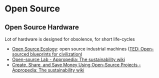 # Open Source


## Open Source Hardware

Lot of hardware is designed for obsolence, for short life-cycles
- [Open Source Ecology](https://www.opensourceecology.org/): open source industrial machines ([TED: Open-sourced blueprints for civilization](https://www.ted.com/talks/marcin_jakubowski_open_sourced_blueprints_for_civilization#t-220106))
- [Open-source Lab - Appropedia: The sustainability wiki](https://www.appropedia.org/Open-source_Lab)  
- [Create, Share, and Save Money Using Open-Source Projects - Appropedia: The sustainability wiki](https://www.appropedia.org/Create,_Share,_and_Save_Money_Using_Open-Source_Projects#3._Making_and_Sharing_Digital_Photographs,_Open_Source_Camera)  